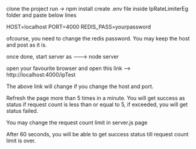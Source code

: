 clone the project
run -> npm install
create .env file inside IpRateLimiterEg folder and paste below lines

HOST=localhost
PORT=4000
REDIS_PASS=yourpassword

ofcourse, you need to change the redis password. You may keep the host and post as it is.

once done, start server as ---> node server

open your favourite browser and open this link --> http://localhost:4000/ipTest 

The above link will change if you change the host and port.

Refresh the page more than 5 times in a minute. You will get success as status if request count is less than or equal to 5, if exceeded, you will get status failed.

You may change the request count limit in server.js page

After 60 seconds, you will be able to get success status till request count limit is over.

